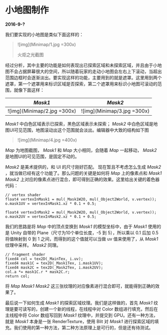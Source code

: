 # 小地图制作

**2016-9-?**

我们要实现的小地图是类似下面这样的：

> ![img](Minimap/1.jpg =300x)
>
> 火炬之光截图

经过分析，其中主要的功能是如何表现出已探索区域和未探索区域，并且由于小地图不会占据屏幕很大的空间，所以随着玩家的走动小地图会左右上下滚动，当超出范围边框时会逐渐淡出。要实现这样的功能，主要用到的就是遮罩。这里用到两个遮罩，第一个遮罩用来标识区域是否探索，第二个遮罩用来标识小地图可滚动的范围，就像下面这样：

_Mask1_ | _Mask2_
------------ | ------------- 
![img](Minimap/2.jpg =300x) | ![img](Minimap/3.jpg =300x)

_Mask1_ 中白色区域表示已探索，黑色区域表示未探索； _Mask2_ 中白色区域是地图UI可见范围，地图滚动出这个范围就会淡出。编辑器中大致的结构如下图

> ![img](Minimap/4.jpg =400x)

_Map_ 为地图截图， _Mask1_ 和 _Map_ 大小相同，会随着 _Map_ 一起移动， _Mask2_ 是地图UI的可见范围，是固定不动的。

_Mask2_ 是美术提供的，和 UI 的尺寸刚好匹配。 现在暂且不考虑怎么生成 _Mask2_ ，就当做已经有这个功能了。那么问题的关键是如何将 _Map_ 上的像素点和 _Mask1_ _Mask2_ 上对应的像素点进行混合，即可得到正确的效果。这里给出关键的着色器代码：
	
	// vertex shader
	float4 vertexInMask1 = mul(_Mask1W2O, mul(_Object2World, v.vertex));
	o.mask1UV = vertexInMask1.xz * 0.1 + 0.5;
	
	float4 vertexInMask2 = mul(_Mask2W2O, mul(_Object2World, v.vertex));
	o.mask2UV = vertexInMask2.xz * 0.1 + 0.5;

我们的思路是将 _Map_ 中的顶点变换到 _Mask1_ 的模型坐标中，由于 _Mask1_ 使用的是 Unity 自带的 Plane（尺寸为10个单位长度，-5 到 5），所以乘以 0.1 后加 0.5 将值映射到 0 到 1 之间，而得到的这个值就可以当做 uv 值来使用了，从 _Mask1_ 纹理中采样。 _Mask2_ 同理。

	// fragment shader
	fixed4 col = tex2D(_MainTex, i.uv);
	fixed4 mask1C = tex2D(_Mask1Tex, i.mask1UV);
	fixed4 mask2C = tex2D(_Mask2Tex, i.mask2UV);
	col.a *= mask1C.r * mask2C.r;
	return col;
	
将 _Map_ _Mask1_ _Mask2_ 这三张纹理的对应像素进行混合即可，就能得到正确的效果了。

最后说一下如何生成 _Mask1_ 的探索区域纹理。我们是这样做的，首先 _Mask1_ 纹理是要可读写的，创建一个新的线程，在线程中对 Color 数组进行填充，然后在主线程中将 Color 数组写回到 _Mask1_ 纹理中，并提交到 GPU。还有一种方法，就是 _Mask1_ 本身是一张 RenderTexture，使用 Blit 对 _Mask1_ 进行探索区域的填充。我们使用的第一种方法，第二种方法原理上是可行的，但是还有待测试。
